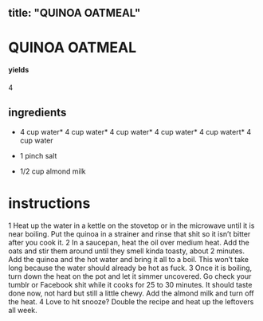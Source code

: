 

	
title: "QUINOA OATMEAL"
---
# QUINOA OATMEAL
#### yields
4
## ingredients
* 4 cup water* 4 cup water* 4 cup water* 4 cup water* 4 cup watert* 4 cup water
* 1 pinch salt

* 1/2 cup almond milk

# instructions
1 Heat up the water in a kettle on the stovetop or in the microwave until it is near boiling.
Put the quinoa in a strainer and rinse that shit so it isn’t bitter after you cook it.
2 In a saucepan, heat the oil over medium heat. Add the oats and stir them around until they
smell kinda toasty, about 2 minutes. Add the quinoa and the hot water and bring it all to a
boil. This won’t take long because the water should already be hot as fuck.
3 Once it is boiling, turn down the heat on the pot and let it simmer uncovered. Go check
your tumblr or Facebook shit while it cooks for 25 to 30 minutes. It should taste done now,
not hard but still a little chewy. Add the almond milk and turn off the heat.
4 Love to hit snooze? Double the recipe and heat up the leftovers all week.
	

